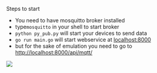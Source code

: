 Steps to start

* You need to have mosquitto broker installed
* type`mosquitto` in your shell to start broker
* `python py_pub.py` will start your devices to send data
* `go run main.go` will start webservice at [localhost:8000](http://localhost:8000/)
* but for the sake of emulation you need to go to [http://localhost:8000/api/mqtt/](http://localhost:8000/api/mqtt/https:/)

![](assets/20221124_181550_image.png)

